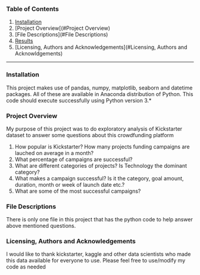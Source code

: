 ### Table of Contents

 1. [Installation](#Installation)
 2. [Project Overview[(#Project Overview)
 3. [File Descriptions](#File Descriptions)
 4. [Results](#Results)
 5. [Licensing, Authors and Acknowledgements](#Licensing, Authors and Acknowldgements)
- - -
### Installation

This project makes use of pandas, numpy, matplotlib, seaborn and datetime packages. All of these are available in Anaconda distribution of Python. This code should execute successfully using Python version 3.*

### Project Overview

My purpose of this project was to do exploratory analysis of Kickstarter dataset to answer some questions about this crowdfunding platform
 1. How popular is Kickstarter? How many projects funding campaigns are lauched on average in a month?
 2. What percentage of campaigns are successful?
 3. What are different categories of projects? Is Technology the dominant category?
 4. What makes a campaign successful? Is it the category, goal amount, duration, month or week of launch date etc.?
 5. What are some of the most successful campaigns?
 
### File Descriptions

There is only one file in this project that has the python code to help answer above mentioned questions. 

### Licensing, Authors and Acknowledgements

I would like to thank kickstarter, kaggle  and other data scientists who made this data available for everyone to use. Please feel free to use/modify my code as needed 
